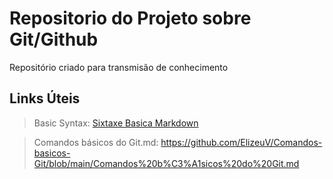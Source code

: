 # Repositorio do Projeto sobre Git/Github 
Repositório criado para transmisão de conhecimento

## Links Úteis

> Basic Syntax:
[Sixtaxe Basica Markdown](https://www.markdownguide.org/basic-syntax/)


> Comandos básicos do Git.md:
https://github.com/ElizeuV/Comandos-basicos-Git/blob/main/Comandos%20b%C3%A1sicos%20do%20Git.md
